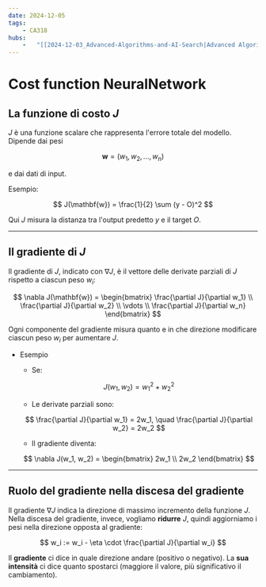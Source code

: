 ```yaml
---
date: 2024-12-05 
tags: 
    - CA318
hubs: 
    -   "[[2024-12-03_Advanced-Algorithms-and-AI-Search|Advanced Algorithms and AI Search]]"
---
```


# Cost function NeuralNetwork

## La funzione di costo $J$ 

$J$ è una funzione scalare che rappresenta l'errore totale del modello. Dipende dai pesi 

$$
\mathbf{w} = (w_1, w_2, \dots, w_n)
$$ 

e dai dati di input.


Esempio:

$$
J(\mathbf{w}) = \frac{1}{2} \sum (y - O)^2
$$

Qui $J$ misura la distanza tra l'output predetto $y$ e il target $O$.

---

## Il gradiente di $J$

Il gradiente di $J$, indicato con $\nabla J$, è il vettore delle derivate parziali di $J$ rispetto a ciascun peso $w_i$:

$$
\nabla J(\mathbf{w}) = \begin{bmatrix}
\frac{\partial J}{\partial w_1} \\
\frac{\partial J}{\partial w_2} \\
\vdots \\
\frac{\partial J}{\partial w_n}
\end{bmatrix}
$$

Ogni componente del gradiente misura quanto e in che direzione modificare ciascun peso $w_i$ per aumentare $J$.


- Esempio

  - Se:

  $$
  J(w_1, w_2) = w_1^2 + w_2^2
  $$

  - Le derivate parziali sono:

  $$
  \frac{\partial J}{\partial w_1} = 2w_1, \quad \frac{\partial J}{\partial w_2} = 2w_2
  $$

  - Il gradiente diventa:
  
  $$
  \nabla J(w_1, w_2) = \begin{bmatrix}
  2w_1 \\
  2w_2
  \end{bmatrix}
  $$

---

## Ruolo del gradiente nella discesa del gradiente

Il gradiente $\nabla J$ indica la direzione di massimo incremento della funzione $J$.
Nella discesa del gradiente, invece, vogliamo **ridurre** $J$, quindi aggiorniamo i pesi nella direzione opposta al gradiente:

$$
w_i := w_i - \eta \cdot \frac{\partial J}{\partial w_i}
$$

Il **gradiente** ci dice in quale direzione andare (positivo o negativo).
La **sua intensità** ci dice quanto spostarci (maggiore il valore, più significativo il cambiamento).

